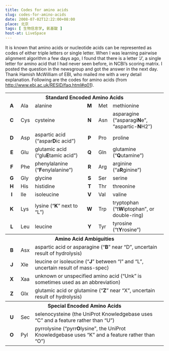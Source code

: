 ```yaml
---
title: Codes for amino acids
slug: codes-for-amino-acids
date: 2008-07-02T12:22:00+08:00
place: 北京
tags: [ 生物信息学, 氨基酸 ]
host-at: LiveSpace
---
```

It is known that amino acids or nucleotide acids can be represented as codes of either triple letters or single letter. When I was learning pairwise alignment algorithm a few days ago, I found that there is a letter ‘J’, a single letter for amino acid that I had never seen before, in NCBI’s scoring matrix. I posted the question in the newsgroup and got the answer in the next day. Thank Hamish McWilliam of EBI, who mailed me with a very detail explanation. Following are the codes for amino acids (from <http://www.ebi.ac.uk/RESID/faq.html#q01>).

<table>
<tr style="font-weight: bold;" align="center">
<th colspan="6">Standard Encoded Amino Acids</th>
</tr>
<tr>
<td style="text-align: center; width: 25px; font-weight: bold;">A</td>
<td>Ala</td>
<td>alanine</td>
<td style="text-align: center; width: 25px; font-weight: bold;">M</td>
<td>Met</td>
<td>methionine</td>
</tr>
<tr>
<td style="text-align: center; width: 25px; font-weight: bold;">C</td>
<td>Cys</td>
<td>cysteine</td>
<td style="text-align: center; width: 25px; font-weight: bold;">N</td>
<td>Asn</td>
<td>asparagine (&#8220;asparagi<b>N</b>e&#8221;, &#8220;aspartic-<b>N</b>H2&#8243;)</td>
</tr>
<tr>
<td style="text-align: center; width: 25px; font-weight: bold;">D</td>
<td>Asp</td>
<td>aspartic acid (&#8220;aspar<b>D</b>ic acid&#8221;)</td>
<td style="text-align: center; width: 25px; font-weight: bold;">P</td>
<td>Pro</td>
<td>proline</td>
</tr>
<tr>
<td style="text-align: center; width: 25px; font-weight: bold;">E</td>
<td>Glu</td>
<td>glutamic acid (&#8220;glu<b>E</b>tamic acid&#8221;)</td>
<td style="text-align: center; width: 25px; font-weight: bold;">Q</td>
<td>Gln</td>
<td>glutamine (&#8220;<b>Q</b>utamine&#8221;)</td>
</tr>
<tr>
<td style="text-align: center; width: 25px; font-weight: bold;">F</td>
<td>Phe</td>
<td>phenylalanine (&#8220;<b>F</b>enylalanine&#8221;)</td>
<td style="text-align: center; width: 25px; font-weight: bold;">R</td>
<td>Arg</td>
<td>arginine (&#8220;a<b>R</b>ginine&#8221;)</td>
</tr>
<tr>
<td style="text-align: center; width: 25px; font-weight: bold;">G</td>
<td>Gly</td>
<td>glycine</td>
<td style="text-align: center; width: 25px; font-weight: bold;">S</td>
<td>Ser</td>
<td>serine</td>
</tr>
<tr>
<td style="text-align: center; width: 25px; font-weight: bold;">H</td>
<td>His</td>
<td>histidine</td>
<td style="text-align: center; width: 25px; font-weight: bold;">T</td>
<td>Thr</td>
<td>threonine</td>
</tr>
<tr>
<td style="text-align: center; width: 25px; font-weight: bold;">I</td>
<td>Ile</td>
<td>isoleucine</td>
<td style="text-align: center; width: 25px; font-weight: bold;">V</td>
<td>Val</td>
<td>valine</td>
</tr>
<tr>
<td style="text-align: center; width: 25px; font-weight: bold;">K</td>
<td>Lys</td>
<td>lysine (&#8220;<b>K</b>&#8221; next to &#8220;L&#8221;)</td>
<td style="text-align: center; width: 25px; font-weight: bold;">W</td>
<td>Trp</td>
<td>tryptophan (&#8220;t<b>W</b>iptophan&#8221;, or double-ring)</td>
</tr>
<tr>
<td style="text-align: center; width: 25px; font-weight: bold;">L</td>
<td>Leu</td>
<td>leucine</td>
<td style="text-align: center; width: 25px; font-weight: bold;">Y</td>
<td>Tyr</td>
<td>tyrosine (&#8220;t<b>Y</b>rosine&#8221;)</td>
</tr>
<tr style="font-weight: bold;" align="center">
<th colspan="6">Amino Acid Ambiguities</th>
</tr>
<tr>
<td style="text-align: center; font-weight: bold;">B</td>
<td>Asx</td>
<td colspan="4">aspartic acid or asparagine (&#8220;<b>B</b>&#8221; near &#8220;D&#8221;, uncertain result of hydrolysis)</td>
</tr>
<tr>
<td style="text-align: center; font-weight: bold;">J</td>
<td>Xle</td>
<td colspan="4">leucine or isoleucine (&#8220;<b>J</b>&#8221; between &#8220;I&#8221; and &#8220;L&#8221;, uncertain result of mass-spec)</td>
</tr>
<tr>
<td style="text-align: center; font-weight: bold;">X</td>
<td>Xaa</td>
<td colspan="4">unknown or unspecified amino acid (&#8220;Unk&#8221; is sometimes used as an abbreviation)</td>
</tr>
<tr>
<td style="text-align: center; font-weight: bold;">Z</td>
<td>Glx</td>
<td colspan="4">glutamic acid or glutamine (&#8220;<b>Z</b>&#8221; near &#8220;X&#8221;, uncertain result of hydrolysis)</td>
</tr>
<tr style="font-weight: bold;" align="center">
<th colspan="6">Special Encoded Amino Acids</th>
</tr>
<tr>
<td style="text-align: center; font-weight: bold;">U</td>
<td>Sec</td>
<td colspan="4">selenocysteine (the UniProt Knowledgebase uses &#8220;C&#8221; and a feature rather than &#8220;U&#8221;)</td>
</tr>
<tr>
<td style="text-align: center; font-weight: bold;">O</td>
<td>Pyl</td>
<td colspan="4">pyrrolysine (&#8220;pyrr<b>O</b>lysine&#8221;, the UniProt Knowledgebase uses &#8220;K&#8221; and a feature rather than &#8220;O&#8221;)</td>
</tr>
</table>
